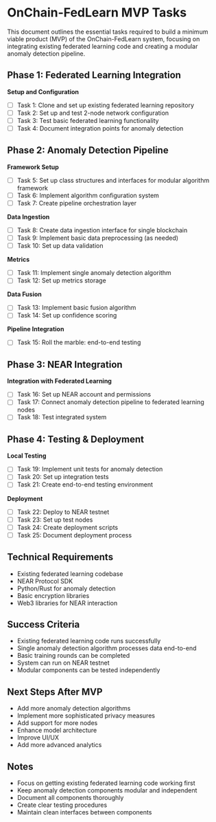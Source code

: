 # OnChain-FedLearn MVP Tasks

This document outlines the essential tasks required to build a minimum viable product (MVP) of the OnChain-FedLearn system, focusing on integrating existing federated learning code and creating a modular anomaly detection pipeline.

## Phase 1: Federated Learning Integration
**Setup and Configuration**
   - [ ] Task 1: Clone and set up existing federated learning repository
   - [ ] Task 2: Set up and test 2-node network configuration
   - [ ] Task 3: Test basic federated learning functionality
   - [ ] Task 4: Document integration points for anomaly detection

## Phase 2: Anomaly Detection Pipeline
**Framework Setup**
   - [ ] Task 5: Set up class structures and interfaces for modular algorithm framework
   - [ ] Task 6: Implement algorithm configuration system
   - [ ] Task 7: Create pipeline orchestration layer

**Data Ingestion**
   - [ ] Task 8: Create data ingestion interface for single blockchain
   - [ ] Task 9: Implement basic data preprocessing (as needed)
   - [ ] Task 10: Set up data validation

**Metrics**
   - [ ] Task 11: Implement single anomaly detection algorithm
   - [ ] Task 12: Set up metrics storage

**Data Fusion**
   - [ ] Task 13: Implement basic fusion algorithm
   - [ ] Task 14: Set up confidence scoring

**Pipeline Integration**
   - [ ] Task 15: Roll the marble: end-to-end testing

## Phase 3: NEAR Integration
**Integration with Federated Learning**
   - [ ] Task 16: Set up NEAR account and permissions
   - [ ] Task 17: Connect anomaly detection pipeline to federated learning nodes
   - [ ] Task 18: Test integrated system

## Phase 4: Testing & Deployment
**Local Testing**
   - [ ] Task 19: Implement unit tests for anomaly detection
   - [ ] Task 20: Set up integration tests
   - [ ] Task 21: Create end-to-end testing environment

**Deployment**
   - [ ] Task 22: Deploy to NEAR testnet
   - [ ] Task 23: Set up test nodes
   - [ ] Task 24: Create deployment scripts
   - [ ] Task 25: Document deployment process

## Technical Requirements
- Existing federated learning codebase
- NEAR Protocol SDK
- Python/Rust for anomaly detection
- Basic encryption libraries
- Web3 libraries for NEAR interaction

## Success Criteria
- Existing federated learning code runs successfully
- Single anomaly detection algorithm processes data end-to-end
- Basic training rounds can be completed
- System can run on NEAR testnet
- Modular components can be tested independently

## Next Steps After MVP
- Add more anomaly detection algorithms
- Implement more sophisticated privacy measures
- Add support for more nodes
- Enhance model architecture
- Improve UI/UX
- Add more advanced analytics

## Notes
- Focus on getting existing federated learning code working first
- Keep anomaly detection components modular and independent
- Document all components thoroughly
- Create clear testing procedures
- Maintain clean interfaces between components 